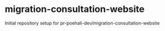 # migration-consultation-website

Initial repository setup for pr-poehali-dev/migration-consultation-website